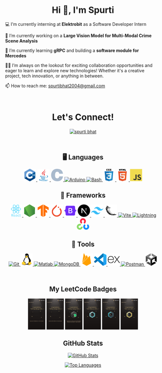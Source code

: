 
<h1 align="center">Hi 👋, I'm Spurti</h1>


<p>
💻 I’m currently interning at <strong>Elektrobit</strong> as a Software Developer Intern
</p>

<p>
🔭 I’m currently working on a <strong>Large Vision Model for Multi-Modal Crime Scene Analysis</strong>
</p>

<p>
🌱 I’m currently learning <strong>gRPC</strong> and building a <strong>software module for Mercedes</strong>
</p>

<p>
👯‍♀️ I’m always on the lookout for exciting collaboration opportunities and eager to learn and explore new technologies! Whether it's a creative project, tech innovation, or anything in between.
</p>

<p>
📫 How to reach me: <a href="mailto:spurtibhat2004@gmail.com">spurtibhat2004@gmail.com</a>
</p>


<br>
<h1 align="center">Let's Connect!</h1>
<p align="center">
<a href="https://www.linkedin.com/in/spurti-bhat-0628ba255/" target="blank"><img align="center" src="https://raw.githubusercontent.com/rahuldkjain/github-profile-readme-generator/master/src/images/icons/Social/linked-in-alt.svg" alt="spurti bhat" height="30" width="40" /></a>
</p>

<br>
<!-- Languages Section -->
<h2 align="center">🖥️ Languages</h2>
<p align="center"> 
  <a href="https://isocpp.org/" target="_blank"> 
    <img src="https://raw.githubusercontent.com/devicons/devicon/master/icons/cplusplus/cplusplus-original.svg" alt="C++" width="40" height="40"/> 
  </a> 
  <a href="https://www.java.com" target="_blank"> 
    <img src="https://raw.githubusercontent.com/devicons/devicon/master/icons/java/java-original.svg" alt="Java" width="40" height="40"/> 
  </a> 
  <a href="https://www.cprogramming.com/" target="_blank"> 
    <img src="https://raw.githubusercontent.com/devicons/devicon/master/icons/c/c-original.svg" alt="C" width="40" height="40"/> 
  </a> 
  <a href="https://www.arduino.cc/" target="_blank"> 
    <img src="https://cdn.worldvectorlogo.com/logos/arduino-1.svg" alt="Arduino" width="40" height="40"/> 
  </a> 
  <a href="https://www.gnu.org/software/bash/" target="_blank"> 
    <img src="https://www.vectorlogo.zone/logos/gnu_bash/gnu_bash-icon.svg" alt="Bash" width="40" height="40"/> 
  </a> 
  <a href="https://www.w3schools.com/css/" target="_blank"> 
    <img src="https://raw.githubusercontent.com/devicons/devicon/master/icons/css3/css3-original-wordmark.svg" alt="CSS3" width="40" height="40"/> 
  </a>
  <a href="https://www.w3.org/html/" target="_blank"> 
    <img src="https://raw.githubusercontent.com/devicons/devicon/master/icons/html5/html5-original-wordmark.svg" alt="HTML5" width="40" height="40"/> 
  </a>
  <a href="https://developer.mozilla.org/en-US/docs/Web/JavaScript" target="_blank"> 
    <img src="https://raw.githubusercontent.com/devicons/devicon/master/icons/javascript/javascript-original.svg" alt="JavaScript" width="40" height="40"/> 
  </a> 
</p>

<!-- Frameworks Section -->
<h2 align="center">🧱 Frameworks</h2>
<p align="center"> 
  <a href="https://reactjs.org/" target="_blank"> 
    <img src="https://raw.githubusercontent.com/devicons/devicon/master/icons/react/react-original-wordmark.svg" alt="React" width="40" height="40"/> 
  </a>
  <a href="https://nodejs.org/" target="_blank"> 
    <img src="https://raw.githubusercontent.com/devicons/devicon/master/icons/nodejs/nodejs-original.svg" alt="Node.js" width="40" height="40"/> 
  </a>
  <a href="https://www.tensorflow.org/" target="_blank"> 
    <img src="https://raw.githubusercontent.com/devicons/devicon/master/icons/tensorflow/tensorflow-original.svg" alt="TensorFlow" width="40" height="40"/> 
  </a>
  <a href="https://pytorch.org/" target="_blank"> 
    <img src="https://raw.githubusercontent.com/devicons/devicon/master/icons/pytorch/pytorch-original.svg" alt="PyTorch" width="40" height="40"/> 
  </a>
  <a href="https://getbootstrap.com/" target="_blank"> 
    <img src="https://raw.githubusercontent.com/devicons/devicon/master/icons/bootstrap/bootstrap-plain.svg" alt="Bootstrap" width="40" height="40"/> 
  </a>
  <a href="https://nextjs.org/" target="_blank"> 
    <img src="https://raw.githubusercontent.com/devicons/devicon/master/icons/nextjs/nextjs-original.svg" alt="Next.js" width="40" height="40"/> 
  </a>
  <a href="https://tailwindcss.com/" target="_blank"> 
    <img src="https://raw.githubusercontent.com/devicons/devicon/master/icons/tailwindcss/tailwindcss-plain.svg" alt="Tailwind CSS" width="40" height="40"/> 
  </a>
  <a href="https://flask.palletsprojects.com/" target="_blank"> 
    <img src="https://raw.githubusercontent.com/devicons/devicon/master/icons/flask/flask-original.svg" alt="Flask" width="40" height="40"/> 
  </a>
  <a href="https://vitejs.dev/" target="_blank"> 
    <img src="https://vitejs.dev/logo.svg" alt="Vite" width="40" height="40"/> 
  </a>
  <a href="https://lightning.ai/" target="_blank"> 
    <img src="https://raw.githubusercontent.com/devicons/devicon/master/icons/lightning/lightning-original.svg" alt="Lightning" width="40" height="40"/> 
  </a>
  <a href="https://opencv.org/" target="_blank"> 
    <img src="https://raw.githubusercontent.com/devicons/devicon/master/icons/opencv/opencv-original.svg" alt="OpenCV" width="40" height="40"/> 
  </a>
</p>

<!-- Tools Section -->
<h2 align="center">🔧 Tools</h2>
<p align="center">
  <a href="https://git-scm.com/" target="_blank"> 
    <img src="https://www.vectorlogo.zone/logos/git-scm/git-scm-icon.svg" alt="Git" width="40" height="40"/> 
  </a>
  <a href="https://www.linux.org/" target="_blank"> 
    <img src="https://raw.githubusercontent.com/devicons/devicon/master/icons/linux/linux-original.svg" alt="Linux" width="40" height="40"/> 
  </a> 
  <a href="https://www.mathworks.com/" target="_blank"> 
    <img src="https://upload.wikimedia.org/wikipedia/commons/2/21/Matlab_Logo.png" alt="Matlab" width="40" height="40"/> 
  </a>
  <a href="https://www.mongodb.com/" target="_blank"> 
    <img src="https://www.vectorlogo.zone/logos/mongodb/mongodb-icon.svg" alt="MongoDB" width="40" height="40"/> 
  </a>
  <a href="https://firebase.google.com/" target="_blank"> 
    <img src="https://raw.githubusercontent.com/devicons/devicon/master/icons/firebase/firebase-plain.svg" alt="Firebase" width="40" height="40"/> 
  </a>
  <a href="https://code.visualstudio.com/" target="_blank"> 
    <img src="https://raw.githubusercontent.com/devicons/devicon/master/icons/vscode/vscode-original.svg" alt="VSCode" width="40" height="40"/> 
  </a>
  <a href="https://expressjs.com/" target="_blank"> 
    <img src="https://raw.githubusercontent.com/devicons/devicon/master/icons/express/express-original.svg" alt="Express.js" width="40" height="40"/> 
  </a>
  <a href="https://www.postman.com/" target="_blank"> 
    <img src="https://www.vectorlogo.zone/logos/getpostman/getpostman-icon.svg" alt="Postman" width="40" height="40"/> 
  </a>
  <a href="https://unity.com/" target="_blank"> 
    <img src="https://raw.githubusercontent.com/devicons/devicon/master/icons/unity/unity-original.svg" alt="Unity" width="40" height="40"/> 
  </a>
</p>



<br>

<h2 align="center">My LeetCode Badges</h2>

<p align="center">
  <img src="100-days.png" alt="100 Days Badge" height="100"/>
  <img src="50-days.png" alt="50 Days Badge" height="100"/>
  <img src="50-days(2).png" alt="50 Days Badge" height="100"/>
  <img src="feb.png" alt="feb Badge" height="100"/>
  <img src="mar.png" alt="march Badge" height="100"/>
  <img src="jun.png" alt="june Badge" height="100"/>
</p>





<!-- GitHub Stats Section -->
<h2 align="center">GitHub Stats</h2>
<p align="center">
  <!-- Display GitHub Readme Stats -->
  <a href="https://github.com/SpurtiBhat" target="_blank" rel="noreferrer">
    <img src="https://github-readme-stats.vercel.app/api?username=SpurtiBhat&show_icons=true&count_private=true&hide=prs&theme=radical" alt="GitHub Stats"/>
  </a>
</p>

<p align="center">
  <!-- Display Most Used Languages -->
  <a href="https://github.com/SpurtiBhat" target="_blank" rel="noreferrer">
    <img src="https://github-readme-stats.vercel.app/api/top-langs/?username=SpurtiBhat&layout=compact&theme=radical" alt="Top Languages"/>
  </a>
</p>
